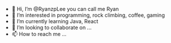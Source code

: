 - 👋 Hi, I’m @RyanzpLee you can call me Ryan
- 👀 I’m interested in programming, rock climbing, coffee, gaming
- 🌱 I’m currently learning Java, React
- 💞️ I’m looking to collaborate on ...
- 📫 How to reach me ...

<!---
RyanzpLee/RyanzpLee is a ✨ special ✨ repository because its `README.md` (this file) appears on your GitHub profile.
You can click the Preview link to take a look at your changes.
--->
